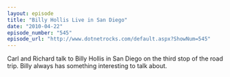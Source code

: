 ```yaml
---
layout: episode
title: "Billy Hollis Live in San Diego"
date: "2010-04-22"
episode_number: "545"
episode_url: "http://www.dotnetrocks.com/default.aspx?ShowNum=545"
---
```


Carl and Richard talk to Billy Hollis in San Diego on the third stop of the road trip. Billy always has something interesting to talk about.
